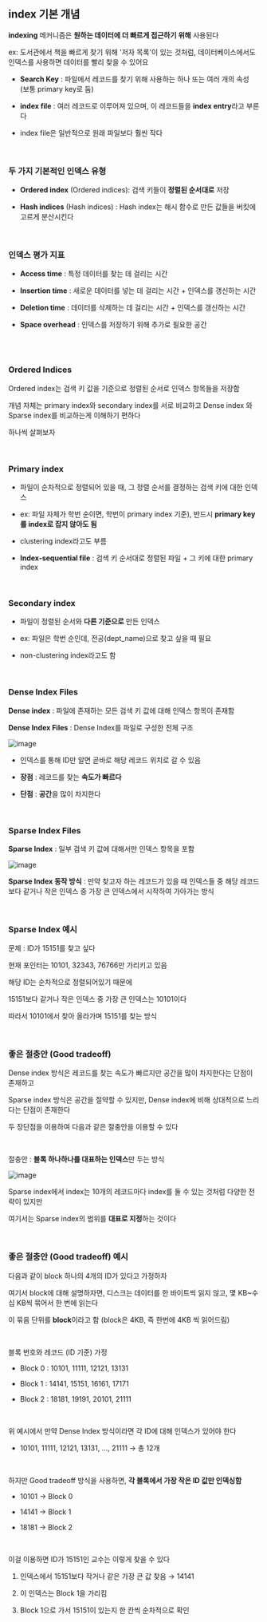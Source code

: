 ## index 기본 개념 

**indexing** 메커니즘은 **원하는 데이터에 더 빠르게 접근하기 위해** 사용된다

ex: 도서관에서 책을 빠르게 찾기 위해 '저자 목록'이 있는 것처럼, 데이터베이스에서도 인덱스를 사용하면 데이터를 빨리 찾을 수 있어요

- **Search Key** : 파일에서 레코드를 찾기 위해 사용하는 하나 또는 여러 개의 속성 (보통 primary key로 둠)

- **index file** : 여러 레코드로 이루어져 있으며, 이 레코드들을 **index entry**라고 부른다

- index file은 일반적으로 원래 파일보다 훨씬 작다

<br/>

### 두 가지 기본적인 인덱스 유형

- **Ordered index** (Ordered indices): 검색 키들이 **정렬된 순서대로** 저장

- **Hash indices** (Hash indices) : Hash index는 해시 함수로 만든 값들을 버킷에 고르게 분산시킨다

<br/>

### 인덱스 평가 지표 

- **Access time** : 특정 데이터를 찾는 데 걸리는 시간

- **Insertion time** : 새로운 데이터를 넣는 데 걸리는 시간 + 인덱스를 갱신하는 시간

- **Deletion time** : 데이터를 삭제하는 데 걸리는 시간 + 인덱스를 갱신하는 시간

- **Space overhead** : 인덱스를 저장하기 위해 추가로 필요한 공간

<br/>

<br/>

### Ordered Indices

Ordered index는 검색 키 값을 기준으로 정렬된 순서로 인덱스 항목들을 저장함

개념 자체는 primary index와 secondary index를 서로 비교하고 Dense index 와 Sparse index를 비교하는게 이해하기 편하다 

하나씩 살펴보자 

<br/>

### Primary index 

- 파일이 순차적으로 정렬되어 있을 때, 그 정렬 순서를 결정하는 검색 키에 대한 인덱스 

- ex: 파일 자체가 학번 순이면, 학번이 primary index 기준), 반드시 **primary key를 index로 잡지 않아도 됨**

- clustering index라고도 부름

- **Index-sequential file** : 검색 키 순서대로 정렬된 파일 + 그 키에 대한 primary index


<br/>

### Secondary index

- 파일이 정렬된 순서와 **다른 기준으로** 만든 인덱스

- ex: 파일은 학번 순인데, 전공(dept_name)으로 찾고 싶을 때 필요

- non-clustering index라고도 함

<br/>

###  Dense Index Files

**Dense index** : 파일에 존재하는 모든 검색 키 값에 대해 인덱스 항목이 존재함

**Dense Index Files** : Dense Index를 파일로 구성한 전체 구조

![image](https://github.com/user-attachments/assets/a610fa80-24d3-41c2-9e2c-9632e563a7a9)

- 인덱스를 통해 ID만 알면 곧바로 해당 레코드 위치로 갈 수 있음

- **장점** : 레코드를 찾는 **속도가 빠르다**

- **단점** : **공간**을 많이 차지한다

<br/>

### Sparse Index Files

**Sparse Index** : 일부 검색 키 값에 대해서만 인덱스 항목을 포함

![image](https://github.com/user-attachments/assets/259fc00a-0b30-47ad-9de2-ee287d80e3ff)

**Sparse Index 동작 방식** : 만약 찾고자 하는 레코드가 있을 때 인덱스들 중 해당 레코드보다 같거나 작은 인덱스 중 가장 큰 인덱스에서 시작하여 가아가는 방식

<br/>

### Sparse Index 예시 

문제 : ID가 15151를 찾고 싶다

현재 포인터는 10101, 32343, 76766만 가리키고 있음

해당 ID는 순차적으로 정렬되어있기 때문에 

15151보다 같거나 작은 인덱스 중 가장 큰 인덱스는 10101이다 

따라서 10101에서 찾아 올라가며 15151를 찾는 방식 

<br/>

### 좋은 절충안 (Good tradeoff)

Dense index 방식은 레코드를 찾는 속도가 빠르지만 공간을 많이 차지한다는 단점이 존재하고 

Sparse index 방식은 공간을 절약할 수 있지만, Dense index에 비해 상대적으로 느리다는 단점이 존재한다 

두 장단점을 이용하여 다음과 같은 절충안을 이용할 수 있다 

<br/>

절충안 : **블록 하나하나를 대표하는 인덱스**만 두는 방식

![image](https://github.com/user-attachments/assets/3fa23f95-d264-4990-8b2e-3887675d8049)

Sparse index에서 index는 10개의 레코드마다 index를 둘 수 있는 것처럼 다양한 전략이 있지만 

여기서는 Sparse index의 범위를 **대표로 지정**하는 것이다  

<br/>

### 좋은 절충안 (Good tradeoff) 예시

다음과 같이 block 하나의 4개의 ID가 있다고 가정하자 

여기서 block에 대해 설명하자면, 디스크는 데이터를 한 바이트씩 읽지 않고, 몇 KB~수십 KB씩 묶어서 한 번에 읽는다 

이 묶음 단위를 **block**이라고 함 (block은 4KB, 즉 한번에 4KB 씩 읽어드림)

<br/>

블록 번호와 레코드 (ID 기준) 가정

- Block 0 : 10101, 11111, 12121, 13131

- Block 1 : 14141, 15151, 16161, 17171

- Block 2 : 18181, 19191, 20101, 21111

<br/>

위 예시에서 만약 Dense Index 방식이라면 각 ID에 대해 인덱스가 있어야 한다 

- 10101, 11111, 12121, 13131, ..., 21111 → 총 12개

<br/>

하지만 Good tradeoff 방식을 사용하면, **각 블록에서 가장 작은 ID 값만 인덱싱함**

- 10101 -> Block 0 

- 14141 -> Block 1

- 18181 -> Block 2

<br/>

이걸 이용하면 ID가 15151인 교수는 이렇게 찾을 수 있다 

1. 인덱스에서 15151보다 작거나 같은 가장 큰 값 찾음 → 14141

2. 이 인덱스는 Block 1을 가리킴

3. Block 1으로 가서 15151이 있는지 한 칸씩 순차적으로 확인








































































